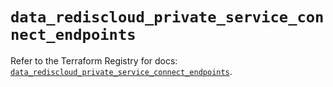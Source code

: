 # `data_rediscloud_private_service_connect_endpoints`

Refer to the Terraform Registry for docs: [`data_rediscloud_private_service_connect_endpoints`](https://registry.terraform.io/providers/redislabs/rediscloud/2.7.0/docs/data-sources/private_service_connect_endpoints).

